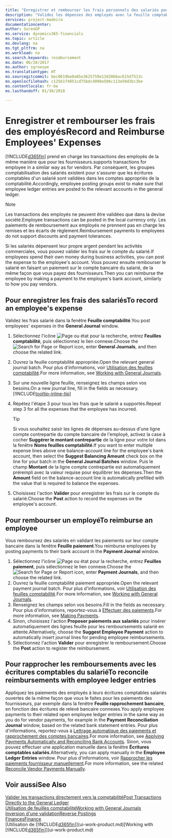 ```yaml
---
title: "Enregistrer et rembourser les frais personnels des salariés pour les activités commerciales | Microsoft Docs"
description: "Validez les dépenses des employés avec la feuille comptabilité sur le compte de l'employé et validez par la suite un paiement sur le compte bancaire de l'employé pour rembourser les frais liés à l'entreprise."
services: project-madeira
documentationcenter: 
author: SorenGP
ms.service: dynamics365-financials
ms.topic: article
ms.devlang: na
ms.tgt_pltfrm: na
ms.workload: na
ms.search.keywords: reimbursement
ms.date: 06/28/2017
ms.author: sgroespe
ms.translationtype: HT
ms.sourcegitcommit: bec0619be0a65e3625759e13d2866ac615d7513c
ms.openlocfilehash: c12561f4851cd75bdc4098e506c113e50d3bc3be
ms.contentlocale: fr-be
ms.lasthandoff: 01/30/2018

---
```

# <a name="record-and-reimburse-employees-expenses"></a><span data-ttu-id="c501e-103">Enregistrer et rembourser les frais des employés</span><span class="sxs-lookup"><span data-stu-id="c501e-103">Record and Reimburse Employees' Expenses</span></span>
[!INCLUDE[d365fin](includes/d365fin_md.md)] <span data-ttu-id="c501e-104"> prend en charge les transactions des employés de la même manière que pour les fournisseurs.</span><span class="sxs-lookup"><span data-stu-id="c501e-104">supports transactions for employee in a similar way as for vendors.</span></span> <span data-ttu-id="c501e-105">Par conséquent, les groupes comptabilisation des salariés existent pour s'assurer que les écritures comptables d'un salarié sont validées dans les comptes appropriés de la comptabilité.</span><span class="sxs-lookup"><span data-stu-id="c501e-105">Accordingly, employee posting groups exist to make sure that employee ledger entries are posted to the relevant accounts in the general ledger.</span></span>

> [!NOTE]  
> <span data-ttu-id="c501e-106">Les transactions des employés ne peuvent être validées que dans la devise société.</span><span class="sxs-lookup"><span data-stu-id="c501e-106">Employee transactions can be posted in the local currency only.</span></span> <span data-ttu-id="c501e-107">Les paiements de remboursement aux employés ne prennent pas en charge les remises et les écarts de règlement.</span><span class="sxs-lookup"><span data-stu-id="c501e-107">Reimbursement payments to employees do not support discounts and payment tolerances.</span></span>

<span data-ttu-id="c501e-108">Si les salariés dépensent leur propre argent pendant les activités commerciales, vous pouvez valider les frais sur le compte du salarié.</span><span class="sxs-lookup"><span data-stu-id="c501e-108">If employees spend their own money during business activities, you can post the expense to the employee's account.</span></span> <span data-ttu-id="c501e-109">Vous pouvez ensuite rembourser le salarié en faisant un paiement sur le compte bancaire du salarié, de la même façon que vous payez des fournisseurs.</span><span class="sxs-lookup"><span data-stu-id="c501e-109">Then you can reimburse the employee by making a payment to the employee's bank account, similarly to how you pay vendors.</span></span>

## <a name="to-record-an-employees-expense"></a><span data-ttu-id="c501e-110">Pour enregistrer les frais des salariés</span><span class="sxs-lookup"><span data-stu-id="c501e-110">To record an employee's expense</span></span>
<span data-ttu-id="c501e-111">Validez les frais salarié dans la fenêtre **Feuille comptabilité**.</span><span class="sxs-lookup"><span data-stu-id="c501e-111">You post employees' expenses in the **General Journal** window.</span></span>
1. <span data-ttu-id="c501e-112">Sélectionnez l'icône ![Page ou état pour la recherche](media/ui-search/search_small.png "Page ou état pour la recherche"), entrez **Feuilles comptabilité**, puis sélectionnez le lien connexe.</span><span class="sxs-lookup"><span data-stu-id="c501e-112">Choose the ![Search for Page or Report](media/ui-search/search_small.png "Search for Page or Report icon") icon, enter **General Journals**, and then choose the related link.</span></span>
2. <span data-ttu-id="c501e-113">Ouvrez la feuille comptabilité appropriée.</span><span class="sxs-lookup"><span data-stu-id="c501e-113">Open the relevant general journal batch.</span></span> <span data-ttu-id="c501e-114">Pour plus d'informations, voir [Utilisation des feuilles comptabilité](ui-work-general-journals.md).</span><span class="sxs-lookup"><span data-stu-id="c501e-114">For more information, see [Working with General Journals](ui-work-general-journals.md).</span></span>
3. <span data-ttu-id="c501e-115">Sur une nouvelle ligne feuille, renseignez les champs selon vos besoins.</span><span class="sxs-lookup"><span data-stu-id="c501e-115">On a new journal line, fill in the fields as necessary.</span></span> [!INCLUDE[tooltip-inline-tip](includes/tooltip-inline-tip_md.md)]    
4. <span data-ttu-id="c501e-116">Répétez l'étape 3 pour tous les frais que le salarié a supportés.</span><span class="sxs-lookup"><span data-stu-id="c501e-116">Repeat step 3 for all the expenses that the employee has incurred.</span></span>

    > [!TIP]  
    > <span data-ttu-id="c501e-117">Si vous souhaitez saisir les lignes de dépenses au-dessus d'une ligne compte contrepartie du compte bancaire de l'employé, activez la case à cocher **Suggérer le montant contrepartie** de la ligne pour votre lot dans la fenêtre **Noms feuilles comptabilité**.</span><span class="sxs-lookup"><span data-stu-id="c501e-117">If you want to enter multiple expense lines above one balance-account line for the employee's bank account, then select the **Suggest Balancing Amount** check box on the line for your batch in the **General Journal Batches** window.</span></span> <span data-ttu-id="c501e-118">Puis le champ **Montant** de la ligne compte contrepartie est automatiquement prérempli avec la valeur requise pour équilibrer les dépenses.</span><span class="sxs-lookup"><span data-stu-id="c501e-118">Then the **Amount** field on the balance-account line is automatically prefilled with the value that is required to balance the expenses.</span></span>
5. <span data-ttu-id="c501e-119">Choisissez l'action **Valider** pour enregistrer les frais sur le compte du salarié.</span><span class="sxs-lookup"><span data-stu-id="c501e-119">Choose the **Post** action to record the expenses on the employee's account.</span></span>

## <a name="to-reimburse-an-employee"></a><span data-ttu-id="c501e-120">Pour rembourser un employé</span><span class="sxs-lookup"><span data-stu-id="c501e-120">To reimburse an employee</span></span>
<span data-ttu-id="c501e-121">Vous remboursez des salariés en validant les paiements sur leur compte bancaire dans la fenêtre **Feuille paiement**.</span><span class="sxs-lookup"><span data-stu-id="c501e-121">You reimburse employees by posting payments to their bank account in the **Payment Journal** window.</span></span>
1. <span data-ttu-id="c501e-122">Sélectionnez l'icône ![Page ou état pour la recherche](media/ui-search/search_small.png "Page ou état pour la recherche"), entrez **Feuilles paiement**, puis sélectionnez le lien connexe.</span><span class="sxs-lookup"><span data-stu-id="c501e-122">Choose the ![Search for Page or Report](media/ui-search/search_small.png "Search for Page or Report icon") icon, enter **Payment Journals**, and then choose the related link.</span></span>
2. <span data-ttu-id="c501e-123">Ouvrez la feuille comptabilité paiement appropriée.</span><span class="sxs-lookup"><span data-stu-id="c501e-123">Open the relevant payment journal batch.</span></span> <span data-ttu-id="c501e-124">Pour plus d'informations, voir [Utilisation des feuilles comptabilité](ui-work-general-journals.md).</span><span class="sxs-lookup"><span data-stu-id="c501e-124">For more information, see [Working with General Journals](ui-work-general-journals.md).</span></span>
3. <span data-ttu-id="c501e-125">Renseignez les champs selon vos besoins.</span><span class="sxs-lookup"><span data-stu-id="c501e-125">Fill in the fields as necessary.</span></span> <span data-ttu-id="c501e-126">Pour plus d'informations, reportez-vous à [Effectuer des paiements](payables-make-payments.md).</span><span class="sxs-lookup"><span data-stu-id="c501e-126">For more information, see [Making Payments](payables-make-payments.md).</span></span>
4. <span data-ttu-id="c501e-127">Sinon, choisissez l'action **Proposer paiements aux salariés** pour insérer automatiquement des lignes feuille pour les remboursements salarié en attente.</span><span class="sxs-lookup"><span data-stu-id="c501e-127">Alternatively, choose the **Suggest Employee Payment** action to automatically insert journal lines for pending employee reimbursements.</span></span>
5. <span data-ttu-id="c501e-128">Sélectionnez l'action **Valider** pour enregistrer le remboursement.</span><span class="sxs-lookup"><span data-stu-id="c501e-128">Choose the **Post** action to register the reimbursement.</span></span>  

## <a name="to-reconcile-reimbursements-with-employee-ledger-entries"></a><span data-ttu-id="c501e-129">Pour rapprocher les remboursements avec les écritures comptables du salarié</span><span class="sxs-lookup"><span data-stu-id="c501e-129">To reconcile reimbursements with employee ledger entries</span></span>
<span data-ttu-id="c501e-130">Appliquez les paiements des employés à leurs écritures comptables salariés ouvertes de la même façon que vous le faites pour les paiements des fournisseurs, par exemple dans la fenêtre **Feuille rapprochement bancaire**, en fonction des écritures de relevé bancaire connexes.</span><span class="sxs-lookup"><span data-stu-id="c501e-130">You apply employee payments to their related open employee ledger entries in the same way as you do for vendor payments, for example in the **Payment Reconciliation Journal** window, based on the related bank statement entries.</span></span> <span data-ttu-id="c501e-131">Pour plus d'informations, reportez-vous à [Lettrage automatique des paiements et rapprochement des comptes bancaires](receivables-apply-payments-auto-reconcile-bank-accounts.md).</span><span class="sxs-lookup"><span data-stu-id="c501e-131">For more information, see [Applying Payments Automatically and Reconciling Bank Accounts](receivables-apply-payments-auto-reconcile-bank-accounts.md).</span></span> <span data-ttu-id="c501e-132">Sinon, vous pouvez effectuer une application manuelle dans la fenêtre **Écritures comptables salariés**.</span><span class="sxs-lookup"><span data-stu-id="c501e-132">Alternatively, you can apply manually in the **Employee Ledger Entries** window.</span></span> <span data-ttu-id="c501e-133">Pour plus d'informations, voir [Rapprocher les paiements fournisseur manuellement](payables-how-apply-purchase-transactions-manually.md).</span><span class="sxs-lookup"><span data-stu-id="c501e-133">For more information, see the related [Reconcile Vendor Payments Manually](payables-how-apply-purchase-transactions-manually.md).</span></span>  

## <a name="see-also"></a><span data-ttu-id="c501e-134">Voir aussi</span><span class="sxs-lookup"><span data-stu-id="c501e-134">See Also</span></span>
[<span data-ttu-id="c501e-135">Valider les transactions directement vers la comptabilité</span><span class="sxs-lookup"><span data-stu-id="c501e-135">Post Transactions Directly to the General Ledger</span></span>](finance-how-post-transactions-directly.md)  
[<span data-ttu-id="c501e-136">Utilisation de feuilles comptabilité</span><span class="sxs-lookup"><span data-stu-id="c501e-136">Working with General Journals</span></span>](ui-work-general-journals.md)  
[<span data-ttu-id="c501e-137">Inversion d'une validation</span><span class="sxs-lookup"><span data-stu-id="c501e-137">Reverse Postings</span></span>](finance-how-reverse-journal-posting.md)  
[<span data-ttu-id="c501e-138">Finances</span><span class="sxs-lookup"><span data-stu-id="c501e-138">Finance</span></span>](finance.md)  
<span data-ttu-id="c501e-139">[Utilisation de [!INCLUDE[d365fin](includes/d365fin_md.md)]](ui-work-product.md)</span><span class="sxs-lookup"><span data-stu-id="c501e-139">[Working with [!INCLUDE[d365fin](includes/d365fin_md.md)]](ui-work-product.md)</span></span>  

